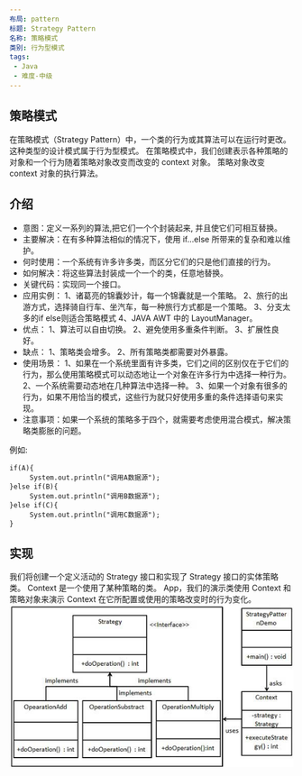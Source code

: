 ```yaml
---
布局: pattern
标题: Strategy Pattern
名称: 策略模式
类别: 行为型模式
tags:
 - Java
 - 难度-中级
---
```


## 策略模式
在策略模式（Strategy Pattern）中，一个类的行为或其算法可以在运行时更改。
这种类型的设计模式属于行为型模式。
在策略模式中，我们创建表示各种策略的对象和一个行为随着策略对象改变而改变的 context 对象。
策略对象改变 context 对象的执行算法。

## 介绍
* 意图：定义一系列的算法,把它们一个个封装起来, 并且使它们可相互替换。
* 主要解决：在有多种算法相似的情况下，使用 if...else 所带来的复杂和难以维护。
* 何时使用：一个系统有许多许多类，而区分它们的只是他们直接的行为。
* 如何解决：将这些算法封装成一个一个的类，任意地替换。
* 关键代码：实现同一个接口。
* 应用实例： 
1、诸葛亮的锦囊妙计，每一个锦囊就是一个策略。 
2、旅行的出游方式，选择骑自行车、坐汽车，每一种旅行方式都是一个策略。 
3、分支太多的if else则适合策略模式
4、JAVA AWT 中的 LayoutManager。
* 优点： 1、算法可以自由切换。 2、避免使用多重条件判断。 3、扩展性良好。
* 缺点： 1、策略类会增多。 2、所有策略类都需要对外暴露。
* 使用场景： 
1、如果在一个系统里面有许多类，它们之间的区别仅在于它们的行为，那么使用策略模式可以动态地让一个对象在许多行为中选择一种行为。 
2、一个系统需要动态地在几种算法中选择一种。 
3、如果一个对象有很多的行为，如果不用恰当的模式，这些行为就只好使用多重的条件选择语句来实现。
* 注意事项：如果一个系统的策略多于四个，就需要考虑使用混合模式，解决策略类膨胀的问题。

例如:
```
if(A){
     System.out.println("调用A数据源");
}else if(B){
     System.out.println("调用B数据源");
}else if(C){
     System.out.println("调用C数据源");
}
```


## 实现
我们将创建一个定义活动的 Strategy 接口和实现了 Strategy 接口的实体策略类。
Context 是一个使用了某种策略的类。
App，我们的演示类使用 Context 和策略对象来演示 Context 在它所配置或使用的策略改变时的行为变化。
![img](./etc/strategy_pattern_uml_diagram.jpg)